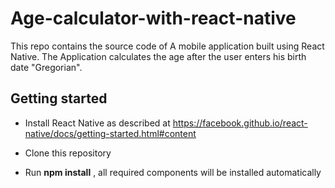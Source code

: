 # Age-calculator-with-react-native

This repo contains the source code of A mobile application built using React Native. 
The Application calculates the age after the user enters his birth date "Gregorian".

## Getting started
- Install React Native as described at https://facebook.github.io/react-native/docs/getting-started.html#content

- Clone this repository

- Run **npm install** , all required components will be installed automatically
